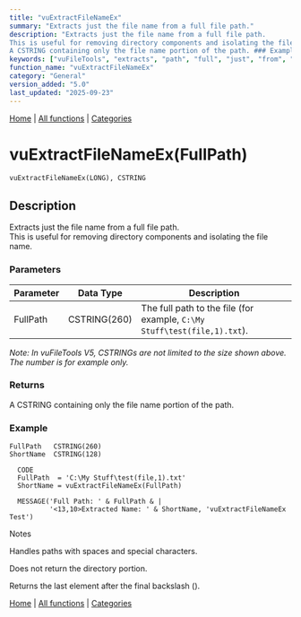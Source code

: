 ```yaml
---
title: "vuExtractFileNameEx"
summary: "Extracts just the file name from a full file path."
description: "Extracts just the file name from a full file path.  
This is useful for removing directory components and isolating the file name. ### Parameters _Note: In vuFileTools V5, CSTRINGs are not limited to the size shown above. The number is for example only._ ### Returns
A CSTRING containing only the file name portion of the path. ### Example Notes Handles paths with spaces and special characters. Does not return the directory portion. Returns the last element after the final backslash (\). [Home](../index.md) | [All functions](index.md) | [Categories](../categories/index.md)"
keywords: ["vuFileTools", "extracts", "path", "full", "just", "from", "general", "Clarion", "vuextractfilenameex", "name", "Windows", "file"]
function_name: "vuExtractFileNameEx"
category: "General"
version_added: "5.0"
last_updated: "2025-09-23"
---
```


[Home](../index.md) | [All functions](index.md) | [Categories](../categories/index.md)

# vuExtractFileNameEx(FullPath)

```Prototype
vuExtractFileNameEx(LONG), CSTRING
```


## Description
Extracts just the file name from a full file path.  
This is useful for removing directory components and isolating the file name.

### Parameters

| Parameter | Data Type    | Description                                                                 |
|-----------|--------------|-----------------------------------------------------------------------------|
| FullPath  | CSTRING(260) | The full path to the file (for example, `C:\My Stuff\test(file,1).txt`).    |

_Note: In vuFileTools V5, CSTRINGs are not limited to the size shown above. The number is for example only._

### Returns
A CSTRING containing only the file name portion of the path.

### Example

```Clarion
FullPath   CSTRING(260)
ShortName  CSTRING(128)

  CODE
  FullPath  = 'C:\My Stuff\test(file,1).txt'
  ShortName = vuExtractFileNameEx(FullPath)

  MESSAGE('Full Path: ' & FullPath & |
          '<13,10>Extracted Name: ' & ShortName, 'vuExtractFileNameEx Test')

```
Notes

Handles paths with spaces and special characters.

Does not return the directory portion.

Returns the last element after the final backslash (\).

[Home](../index.md) | [All functions](index.md) | [Categories](../categories/index.md)
